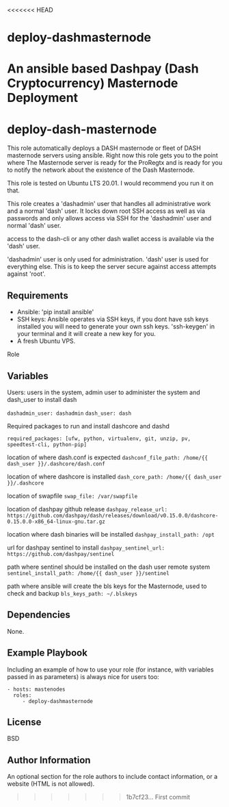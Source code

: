 <<<<<<< HEAD
# deploy-dashmasternode
An ansible based Dashpay (Dash Cryptocurrency) Masternode Deployment
=======


deploy-dash-masternode
=========

This role automatically deploys a DASH masternode or fleet of DASH masternode servers using ansible.  Right now this role gets you to the point where The Masternode server is ready for the ProRegtx and is ready for you to notify the network about the existence of the Dash Masternode.

This role is tested on Ubuntu LTS 20.01.  I would recommend you run it on that.

This role creates a 'dashadmin' user that handles all administrative work  and a normal 'dash' user. It locks down root SSH access as well as via  passwords and only allows access via SSH for the 'dashadmin' user and normal 'dash' user. 

access to the dash-cli or any other dash wallet access is available via the 'dash' user.

'dashadmin' user is only used for administration.
'dash' user is used for everything else.  This is to keep the server secure against access attempts against 'root'.



Requirements
------------

- Ansible: 'pip install ansible'
- SSH keys: Ansible operates via SSH keys, if you dont have ssh keys installed you will need to generate your own ssh keys.  'ssh-keygen' in your terminal and it will create a new key for you.
- A fresh Ubuntu VPS.


Role


Variables
--------------

Users: users in the system, admin user to administer the system and dash_user to install dash

`dashadmin_user: dashadmin`
`dash_user: dash`

Required packages to run and install dashcore and dashd

`required_packages: [ufw, python, virtualenv, git, unzip, pv, speedtest-cli, python-pip]`

location of where dash.conf is expected
`dashconf_file_path: /home/{{ dash_user }}/.dashcore/dash.conf`

location of where dashcore is installed
`dash_core_path: /home/{{ dash_user }}/.dashcore`

location of swapfile
`swap_file: /var/swapfile`

location of dashpay github release
`dashpay_release_url: https://github.com/dashpay/dash/releases/download/v0.15.0.0/dashcore-0.15.0.0-x86_64-linux-gnu.tar.gz`

location where dash binaries will be installed
`dashpay_install_path: /opt`

url for dashpay sentinel to install
`dashpay_sentinel_url: https://github.com/dashpay/sentinel`

path where sentinel should be installed  on the dash user remote system
`sentinel_install_path: /home/{{ dash_user }}/sentinel`

path where ansible will create the bls keys for the Masternode, used to check and backup
`bls_keys_path: ~/.blskeys`

Dependencies
------------

None.

Example Playbook
----------------

Including an example of how to use your role (for instance, with variables passed in as parameters) is always nice for users too:

    - hosts: mastenodes
      roles:
         - deploy-dashmasternode

License
-------

BSD

Author Information
------------------

An optional section for the role authors to include contact information, or a website (HTML is not allowed).
>>>>>>> 1b7cf23... First commit

